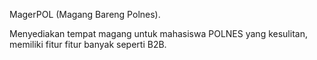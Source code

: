 MagerPOL (Magang Bareng Polnes).

Menyediakan tempat magang untuk mahasiswa POLNES yang kesulitan, memiliki fitur fitur banyak seperti B2B.
